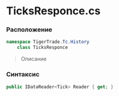 
# TicksResponce.cs
### Расположение
```csharp
namespace TigerTrade.Tc.History  
    class TicksResponce
```

> Описание

### Синтаксис
```csharp
public IDataReader<Tick> Reader { get; }
```
